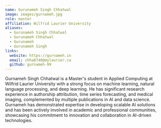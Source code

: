 ```yaml
---
name: Gurunameh Singh Chhatwal
image: images/gurnameh.jpg
role: master
affiliation: Wilfrid Laurier University
aliases:
  - Gurunameh Singh Chhatwal
  - Gurunameh Chhatwal
  - Gurunameh
  - Gurunameh Singh
links:
  website: https://gurnameh.in
  email: chha8740@mylaurier.ca
  github: gurnameh-99
---
```


Gurnameh Singh Chhatwal is a Master's student in Applied Computing at Wilfrid Laurier University with a strong focus on machine learning, natural language processing, and deep learning. He has significant research experience in authorship attribution, time series forecasting, and medical imaging, complemented by multiple publications in AI and data science. Gurnameh has demonstrated expertise in developing scalable AI solutions and has been actively involved in academic and professional communities, showcasing his commitment to innovation and collaboration in AI-driven technologies.